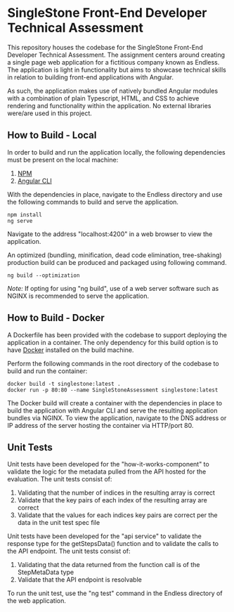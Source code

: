 # SingleStone Front-End Developer Technical Assessment
This repository houses the codebase for the SingleStone Front-End Developer Technical Assessment. The assignment centers around creating a single page web application for a fictitious company known as Endless. The application is light in functionality but aims to showcase technical skills in relation to building front-end applications with Angular. 

As such, the application makes use of natively bundled Angular modules with a combination of plain Typescript, HTML, and CSS to achieve rendering and functionality within the application. No external libraries were/are used in this project.

## How to Build - Local
In order to build and run the application locally, the following dependencies must be present on the local machine:

 1. [NPM](https://www.npmjs.com/) 
 2. [Angular CLI](https://angular.io/cli)

With the dependencies in place, navigate to the Endless directory and use the following commands to build and serve the application. 

    npm install
    ng serve

Navigate to the address "localhost:4200" in a web browser to view the application. 

An optimized (bundling, minification, dead code elimination, tree-shaking) production build can be produced and packaged using following command.

    ng build --optimization

*Note:* If opting for using "ng build", use of a web server software such as NGINX is recommended to serve the application.

## How to Build - Docker 
A Dockerfile has been provided with the codebase to support deploying the application in a container. The only dependency for this build option is to have [Docker](https://www.docker.com/) installed on the build machine. 

Perform the following commands in the root directory of the codebase to build and run the container:

    docker build -t singlestone:latest .
    docker run -p 80:80 --name SingleStoneAssessment singlestone:latest

The Docker build will create a container with the dependencies in place to build the application with Angular CLI and serve the resulting application bundles via NGINX. To view the application, navigate to the DNS address or IP address of the server hosting the container via HTTP/port 80. 

## Unit Tests
Unit tests have been developed for the "how-it-works-component" to validate the logic for the metadata pulled from the API hosted for the evaluation. The unit tests consist of:

 1. Validating that the number of indices in the resulting array is correct
 2. Validate that the key pairs of each index of the resulting array are correct
 3. Validate that the values for each indices key pairs are correct per the data in the unit test spec file
 
Unit tests have been developed for the "api service" to validate the response type for the getStepsData() function and to validate the calls to the API endpoint. The unit tests consist of:

 1. Validating that the data returned from the function call is of the StepMetaData type
 2. Validate that the API endpoint is resolvable 

To run the unit test, use the "ng test" command in the Endless directory of the web application. 